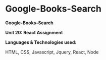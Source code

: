 # Google-Books-Search

**Google-Books-Search**

**Unit 20: React Assignment**

**Languages & Technologies used:**

HTML, CSS, Javascript, Jquery, React, Node 